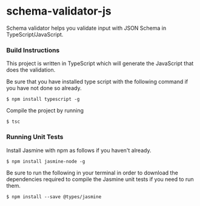 # schema-validator-js
Schema validator helps you validate input with JSON Schema in TypeScript/JavaScript.

### Build Instructions

This project is written in TypeScript which will generate the JavaScript that does the validation.

Be sure that you have installed type script with the following command if you have not done so already.

`$ npm install typescript -g`

Compile the project by running

`$ tsc`

### Running Unit Tests

Install Jasmine with npm as follows if you haven't already.

`$ npm install jasmine-node -g`

Be sure to run the following in your terminal in order to download the dependencies required to compile the Jasmine unit tests if you need to run them.

`$ npm install --save @types/jasmine`
